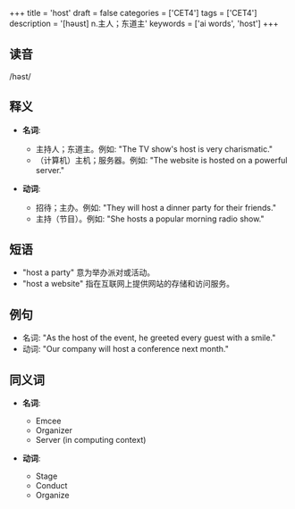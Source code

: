 +++
title = 'host'
draft = false
categories = ['CET4']
tags = ['CET4']
description = '[həust] n.主人；东道主'
keywords = ['ai words', 'host']
+++

## 读音
/həst/

## 释义
- **名词**:
  - 主持人；东道主。例如: "The TV show's host is very charismatic."
  - （计算机）主机；服务器。例如: "The website is hosted on a powerful server."

- **动词**:
  - 招待；主办。例如: "They will host a dinner party for their friends."
  - 主持（节目）。例如: "She hosts a popular morning radio show."

## 短语
- "host a party" 意为举办派对或活动。
- "host a website" 指在互联网上提供网站的存储和访问服务。

## 例句
- 名词: "As the host of the event, he greeted every guest with a smile."
- 动词: "Our company will host a conference next month."

## 同义词
- **名词**:
  - Emcee
  - Organizer
  - Server (in computing context)

- **动词**:
  - Stage
  - Conduct
  - Organize
